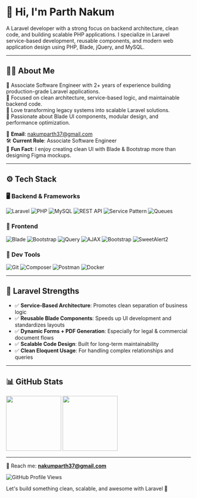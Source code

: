 # 👋 Hi, I'm Parth Nakum

A Laravel developer with a strong focus on backend architecture, clean code, and building scalable PHP applications. I specialize in Laravel service-based development, reusable components, and modern web application design using PHP, Blade, jQuery, and MySQL.

---

## 🧑‍💻 About Me

🔹 Associate Software Engineer with 2+ years of experience building production-grade Laravel applications.  
🔹 Focused on clean architecture, service-based logic, and maintainable backend code.  
🔹 Love transforming legacy systems into scalable Laravel solutions.  
🔹 Passionate about Blade UI components, modular design, and performance optimization.

📧 **Email**: nakumparth37@gmail.com  
🛠️ **Current Role**: Associate Software Engineer  
🎨 **Fun Fact**: I enjoy creating clean UI with Blade & Bootstrap more than designing Figma mockups.

---

## ⚙️ Tech Stack

### 🖥️ Backend & Frameworks
![Laravel](https://img.shields.io/badge/-Laravel-red?style=for-the-badge&logo=laravel&logoColor=white)
![PHP](https://img.shields.io/badge/-PHP-777BB4?style=for-the-badge&logo=php&logoColor=white)
![MySQL](https://img.shields.io/badge/-MySQL-00758F?style=for-the-badge&logo=mysql&logoColor=white)
![REST API](https://img.shields.io/badge/REST%20API-Laravel-green?style=for-the-badge)
![Service Pattern](https://img.shields.io/badge/-Service%20Architecture-FF5733?style=for-the-badge)
![Queues](https://img.shields.io/badge/-Laravel%20Jobs%20%26%20Queues-orange?style=for-the-badge)


### 🎨 Frontend
![Blade](https://img.shields.io/badge/-Blade-black?style=for-the-badge&logo=laravel)
![Bootstrap](https://img.shields.io/badge/-Bootstrap-563d7c?style=for-the-badge&logo=bootstrap&logoColor=white)
![jQuery](https://img.shields.io/badge/-jQuery-0769AD?style=for-the-badge&logo=jquery&logoColor=white)
![AJAX](https://img.shields.io/badge/-AJAX-00599C?style=for-the-badge)
![Bootstrap](https://img.shields.io/badge/-Bootstrap-purple?style=for-the-badge&logo=bootstrap)
![SweetAlert2](https://img.shields.io/badge/-SweetAlert2-red?style=for-the-badge)


### 🧰 Dev Tools
![Git](https://img.shields.io/badge/-Git-F05032?style=for-the-badge&logo=git&logoColor=white)
![Composer](https://img.shields.io/badge/-Composer-885630?style=for-the-badge&logo=composer&logoColor=white)
![Postman](https://img.shields.io/badge/-Postman-FF6C37?style=for-the-badge&logo=postman&logoColor=white)
![Docker](https://img.shields.io/badge/-Docker-2496ED?style=for-the-badge&logo=docker&logoColor=white)


---

## 🧠 Laravel Strengths

- ✅ **Service-Based Architecture**: Promotes clean separation of business logic
- ✅ **Reusable Blade Components**: Speeds up UI development and standardizes layouts
- ✅ **Dynamic Forms + PDF Generation**: Especially for legal & commercial document flows
- ✅ **Scalable Code Design**: Built for long-term maintainability
- ✅ **Clean Eloquent Usage**: For handling complex relationships and queries

---

## 📊 GitHub Stats

<p>
  <img src="https://github-readme-stats.vercel.app/api?username=nakumparth37&show_icons=true&theme=radical" height="150"/>
  <img src="https://github-readme-stats.vercel.app/api/top-langs/?username=nakumparth37&layout=compact&theme=radical" height="150"/>
</p>

---

📧 Reach me: **nakumparth37@gmail.com**

<p>
  <img src="https://komarev.com/ghpvc/?username=nakumparth37&style=flat-square&color=blue" alt="GitHub Profile Views" />
</p>

<p>Let's build something clean, scalable, and awesome with Laravel 🚀</p>
